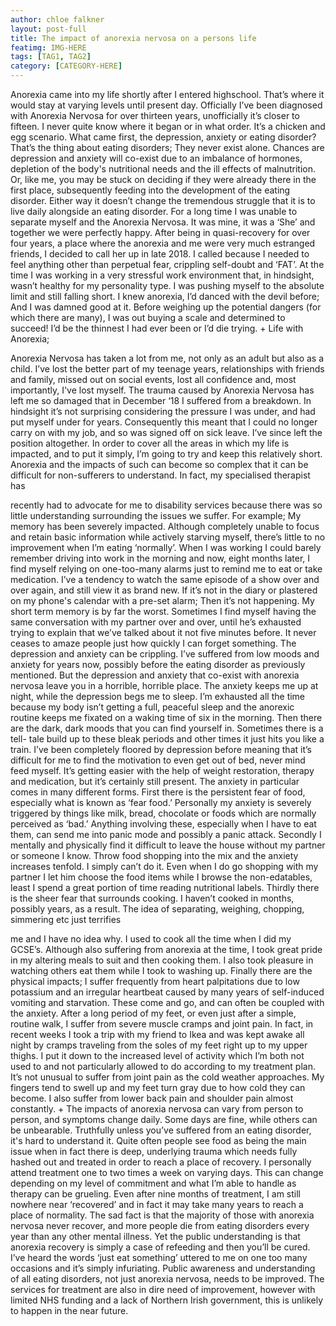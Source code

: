 ```yaml
---
author: chloe falkner
layout: post-full
title: The impact of anorexia nervosa on a persons life
featimg: IMG-HERE
tags: [TAG1, TAG2]
category: [CATEGORY-HERE]
---
```



Anorexia came into my life shortly after I entered highschool. That’s where it would stay at
varying levels until present day. Officially I’ve been diagnosed with Anorexia Nervosa for
over thirteen years, unofficially it’s closer to fifteen. I never quite know where it began or in
what order. It’s a chicken and egg scenario. What came first, the depression, anxiety or
eating disorder?
That’s the thing about eating disorders; They never exist alone. Chances are depression and
anxiety will co-exist due to an imbalance of hormones, depletion of the body&#39;s nutritional
needs and the ill effects of malnutrition. Or, like me, you may be stuck on deciding if they
were already there in the first place, subsequently feeding into the development of the eating
disorder.
Either way it doesn’t change the tremendous struggle that it is to live daily alongside an
eating disorder.
For a long time I was unable to separate myself and the Anorexia Nervosa. It was mine, it
was a ‘She’ and together we were perfectly happy. After being in quasi-recovery for over
four years, a place where the anorexia and me were very much estranged friends, I decided
to call her up in late 2018. I called because I needed to feel anything other than perpetual
fear, crippling self-doubt and ‘FAT’. At the time I was working in a very stressful work
environment that, in hindsight, wasn’t healthy for my personality type. I was pushing myself
to the absolute limit and still falling short. I knew anorexia, I’d danced with the devil before;
And I was damned good at it. Before weighing up the potential dangers (for which there are
many), I was out buying a scale and determined to succeed! I’d be the thinnest I had ever
been or I’d die trying.
+
Life with Anorexia;

Anorexia Nervosa has taken a lot from me, not only as an adult but also as a child. I’ve lost
the better part of my teenage years, relationships with friends and family, missed out on
social events, lost all confidence and, most importantly, I&#39;ve lost myself. The trauma caused
by Anorexia Nervosa has left me so damaged that in December ‘18 I suffered from a
breakdown. In hindsight it’s not surprising considering the pressure I was under, and had put
myself under for years. Consequently this meant that I could no longer carry on with my job,
and so was signed off on sick leave. I’ve since left the position altogether.
In order to cover all the areas in which my life is impacted, and to put it simply, I’m going to
try and keep this relatively short. Anorexia and the impacts of such can become so complex
that it can be difficult for non-sufferers to understand. In fact, my specialised therapist has

recently had to advocate for me to disability services because there was so little
understanding surrounding the issues we suffer.
For example;
My memory has been severely impacted.
Although completely unable to focus and retain basic information while actively starving
myself, there’s little to no improvement when I’m eating ‘normally’. When I was working I
could barely remember driving into work in the morning and now, eight months later, I find
myself relying on one-too-many alarms just to remind me to eat or take medication. I’ve a
tendency to watch the same episode of a show over and over again, and still view it as
brand new. If it’s not in the diary or plastered on my phone&#39;s calendar with a pre-set alarm;
Then it’s not happening. My short term memory is by far the worst. Sometimes I find myself
having the same conversation with my partner over and over, until he’s exhausted trying to
explain that we’ve talked about it not five minutes before. It never ceases to amaze people
just how quickly I can forget something.
The depression and anxiety can be crippling.
I’ve suffered from low moods and anxiety for years now, possibly before the eating disorder
as previously mentioned. But the depression and anxiety that co-exist with anorexia nervosa
leave you in a horrible, horrible place. The anxiety keeps me up at night, while the
depression begs me to sleep. I’m exhausted all the time because my body isn’t getting a full,
peaceful sleep and the anorexic routine keeps me fixated on a waking time of six in the
morning.
Then there are the dark, dark moods that you can find yourself in. Sometimes there is a tell-
tale build up to these bleak periods and other times it just hits you like a train. I’ve been
completely floored by depression before meaning that it’s difficult for me to find the
motivation to even get out of bed, never mind feed myself. It’s getting easier with the help of
weight restoration, therapy and medication, but it’s certainly still present.
The anxiety in particular comes in many different forms. First there is the persistent fear of
food, especially what is known as ‘fear food.’ Personally my anxiety is severely triggered by
things like milk, bread, chocolate or foods which are normally perceived as ‘bad.’ Anything
involving these, especially when I have to eat them, can send me into panic mode and
possibly a panic attack.
Secondly I mentally and physically find it difficult to leave the house without my partner or
someone I know. Throw food shopping into the mix and the anxiety increases tenfold. I
simply can’t do it. Even when I do go shopping with my partner I let him choose the food
items while I browse the non-edatables, least I spend a great portion of time reading
nutritional labels.
Thirdly there is the sheer fear that surrounds cooking. I haven’t cooked in months, possibly
years, as a result. The idea of separating, weighing, chopping, simmering etc just terrifies

me and I have no idea why. I used to cook all the time when I did my GCSE’s. Although
also suffering from anorexia at the time, I took great pride in my altering meals to suit and
then cooking them. I also took pleasure in watching others eat them while I took to washing
up.
Finally there are the physical impacts;
I suffer frequently from heart palpitations due to low potassium and an irregular heartbeat
caused by many years of self-induced vomiting and starvation. These come and go, and can
often be coupled with the anxiety.
After a long period of my feet, or even just after a simple, routine walk, I suffer from severe
muscle cramps and joint pain. In fact, in recent weeks I took a trip with my friend to Ikea and
was kept awake all night by cramps traveling from the soles of my feet right up to my upper
thighs. I put it down to the increased level of activity which I’m both not used to and not
particularly allowed to do according to my treatment plan.
It’s not unusual to suffer from joint pain as the cold weather approaches. My fingers tend to
swell up and my feet turn gray due to how cold they can become. I also suffer from lower
back pain and shoulder pain almost constantly.
+
The impacts of anorexia nervosa can vary from person to person, and symptoms change
daily. Some days are fine, while others can be unbearable. Truthfully unless you’ve suffered
from an eating disorder, it&#39;s hard to understand it. Quite often people see food as being the
main issue when in fact there is deep, underlying trauma which needs fully hashed out and
treated in order to reach a place of recovery. I personally attend treatment one to two times a
week on varying days. This can change depending on my level of commitment and what I’m
able to handle as therapy can be grueling. Even after nine months of treatment, I am still
nowhere near ‘recovered’ and in fact it may take many years to reach a place of normality.
The sad fact is that the majority of those with anorexia nervosa never recover, and more
people die from eating disorders every year than any other mental illness. Yet the public
understanding is that anorexia recovery is simply a case of refeeding and then you’ll be
cured. I’ve heard the words ‘just eat something’ uttered to me on one too many occasions
and it’s simply infuriating.
Public awareness and understanding of all eating disorders, not just anorexia nervosa,
needs to be improved. The services for treatment are also in dire need of improvement,
however with limited NHS funding and a lack of Northern Irish government, this is unlikely to
happen in the near future.
